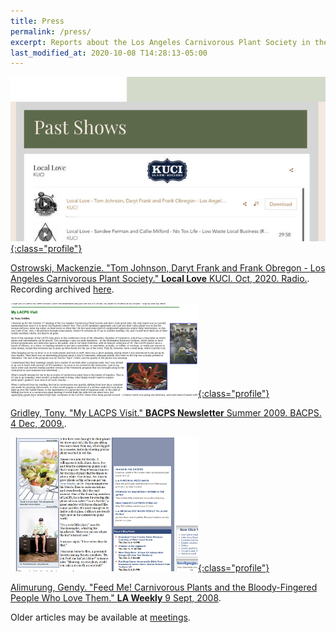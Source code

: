 ```yaml
---
title: Press
permalink: /press/
excerpt: Reports about the Los Angeles Carnivorous Plant Society in the media.
last_modified_at: 2020-10-08 T14:28:13-05:00
---
```


[![KUCI Local Love LACPS interview screenshot](/assets/images/pages/kuci-local-love-lacps-radio-interview-screenshot.jpg){:class="profile"}](https://mkostrow.wixsite.com/locallocekuci/shows)

[Ostrowski, Mackenzie. "Tom Johnson, Daryt Frank and Frank Obregon - Los Angeles Carnivorous Plant Society." **Local Love** KUCI. Oct, 2020. Radio.](https://mkostrow.wixsite.com/locallocekuci/shows). Recording archived [here](/assets/files/kuci-local-love-lacps-interview.mp3).

[![BACPS Gridley LACPS article](/sites/default/files/photos/bacps-gridley.png){:class="profile"}](http://www.bacps.org/2009Summer/#lacps)

[Gridley, Tony. "My LACPS Visit." **BACPS Newsletter** Summer 2009. BACPS. 4 Dec, 2009.](http://www.bacps.org/2009Summer/#lacps).

[![LA Weekly LACPS story](/sites/default/files/photos/laweekly.png){:class="profile"}](http://www.laweekly.com/2008-09-11/la-vida/feed-me-carnivorous-plants-and-the-bloody-fingered-people-who-love-them/)

[Alimurung, Gendy. "Feed Me! Carnivorous Plants and the Bloody-Fingered People Who Love Them." **LA Weekly** 9 Sept, 2008](http://www.laweekly.com/2008-09-11/la-vida/feed-me-carnivorous-plants-and-the-bloody-fingered-people-who-love-them/).


Older articles may be available at [meetings](/meetings).
